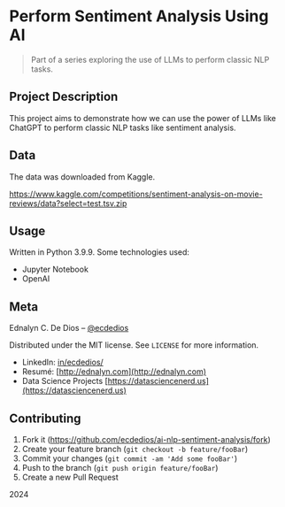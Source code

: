 # Perform Sentiment Analysis Using AI

> Part of a series exploring the use of LLMs to perform classic NLP tasks.

## Project Description

This project aims to demonstrate how we can use the power of LLMs like ChatGPT to perform classic NLP tasks like sentiment analysis.

## Data

The data was downloaded from Kaggle.

https://www.kaggle.com/competitions/sentiment-analysis-on-movie-reviews/data?select=test.tsv.zip

## Usage

Written in Python 3.9.9. Some technologies used:

- Jupyter Notebook
- OpenAI

## Meta

Ednalyn C. De Dios – [@ecdedios](https://github.com/ecdedios)

Distributed under the MIT license. See `LICENSE` for more information.

- LinkedIn: [in/ecdedios/](https://www.linkedin.com/in/ecdedios/)
- Resumé: [http://ednalyn.com](http://ednalyn.com)
- Data Science Projects [https://datasciencenerd.us](https://datasciencenerd.us)

## Contributing

1. Fork it (<https://github.com/ecdedios/ai-nlp-sentiment-analysis/fork>)
2. Create your feature branch (`git checkout -b feature/fooBar`)
3. Commit your changes (`git commit -am 'Add some fooBar'`)
4. Push to the branch (`git push origin feature/fooBar`)
5. Create a new Pull Request

2024

